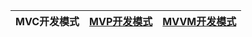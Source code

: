 

MVC开发模式|[MVP开发模式](https://github.com/stevenli91748/Software-Architecture-Design/blob/master/%E8%BD%AF%E4%BB%B6%E6%9E%B6%E6%9E%84%E8%AE%BE%E8%AE%A1%E6%A8%A1%E5%BC%8F/MVP%E5%BC%80%E5%8F%91%E6%A8%A1%E5%BC%8F.md)|[MVVM开发模式](https://github.com/stevenli91748/Software-Architecture-Design/blob/master/%E8%BD%AF%E4%BB%B6%E6%9E%B6%E6%9E%84%E8%AE%BE%E8%AE%A1%E6%A8%A1%E5%BC%8F/MVVM%E6%A8%A1%E5%BC%8F.md)|
---|---|---|
